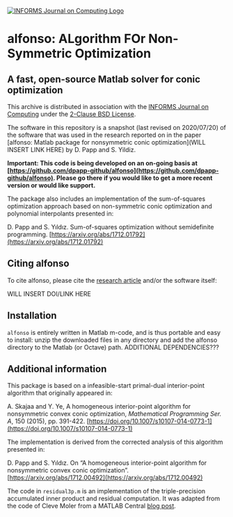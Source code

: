 [![INFORMS Journal on Computing Logo](https://INFORMSJoC.github.io/logos/INFORMS_Journal_on_Computing_Header.jpg)](https://pubsonline.informs.org/journal/ijoc)

# alfonso: ALgorithm FOr Non-Symmetric Optimization

## A fast, open-source Matlab solver for conic optimization

This archive is distributed in association with the [INFORMS Journal on
Computing](https://pubsonline.informs.org/journal/ijoc) under the [2-Clause BSD License](LICENSE).

The software in this repository is a snapshot (last revised on 2020/07/20) of the software that was used in the research reported on in the paper [alfonso: Matlab package for nonsymmetric conic optimization](WILL INSERT LINK HERE) by D. Papp and S. Yildiz.

**Important: This code is being developed on an on-going basis at [https://github.com/dpapp-github/alfonso](https://github.com/dpapp-github/alfonso). Please go there if you would like to get a more recent version or would like support.**

The package also includes an implementation of the sum-of-squares optimization approach based on non-symmetric conic optimization and polynomial interpolants presented in:

D. Papp and S. Yıldız. Sum-of-squares optimization without semidefinite programming. [https://arxiv.org/abs/1712.01792](https://arxiv.org/abs/1712.01792)

## Citing alfonso

To cite alfonso, please cite the [research article](https://doi.org/10.1287/ijoc.TBD) and/or the software itself:

WILL INSERT DOI/LINK HERE 

## Installation

`alfonso` is entirely written in Matlab m-code, and is thus portable and easy to install: unzip the downloaded files in any directory and add the alfonso directory to the Matlab (or Octave) path. ADDITIONAL DEPENDENCIES???

## Additional information

This package is based on a infeasible-start primal-dual interior-point algorithm that originally appeared in:

A. Skajaa and Y. Ye, A homogeneous interior-point algorithm for nonsymmetric convex conic optimization, *Mathematical Programming Ser. A*, 150 (2015), pp. 391-422. [https://doi.org/10.1007/s10107-014-0773-1](https://doi.org/10.1007/s10107-014-0773-1)

The implementation is derived from the corrected analysis of this algorithm presented in:

D. Papp and S. Yıldız. On “A homogeneous interior-point algorithm for nonsymmetric convex conic optimization”. [https://arxiv.org/abs/1712.00492](https://arxiv.org/abs/1712.00492)

The code in `residual3p.m` is an implementation of the triple-precision accumulated inner product and residual computation. It was adapted from the code of Cleve Moler from a MATLAB Central [blog post](
https://blogs.mathworks.com/cleve/2015/03/02/triple-precision-accumlated-inner-product/).
